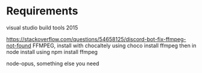 # Requirements

visual studio build tools 2015

https://stackoverflow.com/questions/54658125/discord-bot-fix-ffmpeg-not-found
FFMPEG, install with chocaltely using choco install ffmpeg
    then in node install using npm install ffmpeg

node-opus, something else you need